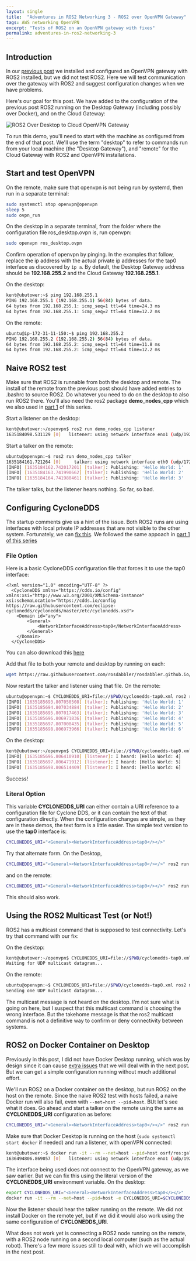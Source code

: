 ```yaml
---
layout: single
title:  "Adventures in ROS2 Networking 3 - ROS2 over OpenVPN Gateway"
tags: AWS networking OpenVPN
excerpt: "Tests of ROS2 on an OpenVPN gateway with fixes"
permalink: adventures-in-ros2-networking-3
---
```

## Introduction

In our [previous post](/adventures-in-ros2-networking-2) we installed and configured an OpenVPN gateway with ROS2 installed, but we did not test ROS2. Here we will test communication over the gateway with ROS2 and suggest configuration changes when we have problems.

Here's our goal for this post. We have added to the configuration of the previous post ROS2 running on the Desktop Gateway (including possibly over Docker), and on the Cloud Gateway:

![ROS2 Over Desktop to Cloud OpenVPN Gateway](/assets/images/OpenVpnGateways3.png "ROS2 Over Desktop to Cloud OpenVPN Gateway")

To run this demo, you'll need to start with the machine as configured from the end of that post. We'll use the term "desktop" to refer to commands run from your local machine (the "Desktop Gateway"), and "remote" for the Cloud Gateway with ROS2 and OpenVPN installations.

## Start and test OpenVPN

On the remote, make sure that openvpn is not being run by systemd, then run in a separate terminal:
```bash
sudo systemctl stop openvpn@openvpn
sleep 5
sudo ovpn_run
```
On the desktop in a separate terminal, from the folder where the configuration file ros_desktop.ovpn is, run openvpn:
```bash
sudo openvpn ros_desktop.ovpn
```

Confirm operation of openvpn by pinging. In the examples that follow, replace the ip address with the actual private ip addresses for the tap0 interface as discovered by `ip a`. By default, the Desktop Gateway address should be **192.168.255.2** and the Cloud Gateway **192.168.255.1**.

On the desktop:
```bash
kent@ubutower:~$ ping 192.168.255.1
PING 192.168.255.1 (192.168.255.1) 56(84) bytes of data.
64 bytes from 192.168.255.1: icmp_seq=1 ttl=64 time=24.3 ms
64 bytes from 192.168.255.1: icmp_seq=2 ttl=64 time=12.2 ms
```

On the remote:
```bash
ubuntu@ip-172-31-11-150:~$ ping 192.168.255.2
PING 192.168.255.2 (192.168.255.2) 56(84) bytes of data.
64 bytes from 192.168.255.2: icmp_seq=1 ttl=64 time=11.8 ms
64 bytes from 192.168.255.2: icmp_seq=2 ttl=64 time=12.2 ms
```

## Naive ROS2 test
Make sure that ROS2 is runnable from both the desktop and remote. The install of the remote from the previous post should have added entries to .bashrc to source ROS2. Do whatever you need to do on the desktop to also run ROS2 there. You'll also need the ros2 package **demo_nodes_cpp** which we also used in [part 1](/adventures-in-ros2-networking-1) of this series.

Start a listener on the desktop:
```bash
kent@ubutower:~/openvpn$ ros2 run demo_nodes_cpp listener
1635184098.531129 [0]   listener: using network interface eno1 (udp/192.168.0.59) selected arbitrarily from: eno1, tap0
```

Start a talker on the remote:
```bash
ubuntu@openvpn:~$ ros2 run demo_nodes_cpp talker
1635184161.721264 [0]     talker: using network interface eth0 (udp/172.31.17.172) selected arbitrarily from: eth0, tap0
[INFO] [1635184162.742017201] [talker]: Publishing: 'Hello World: 1'
[INFO] [1635184163.741990662] [talker]: Publishing: 'Hello World: 2'
[INFO] [1635184164.741980461] [talker]: Publishing: 'Hello World: 3'
```

The talker talks, but the listener hears nothing. So far, so bad.

## Configuring CycloneDDS

The startup comments give us a hint of the issue. Both ROS2 runs are using interfaces with local private IP addresses that are not visible to the other system. Fortunately, we can [fix this](https://dds-demonstrators.readthedocs.io/en/latest/Teams/1.Hurricane/setupCycloneDDS.html "Setup Guide for CycloneDDS"). We followed the same appoach in [part 1 of this series](/adventures-in-ros2-networking-1 "Adventures in ROS2 Networking 1 - Local")

### File Option
Here is a basic CycloneDDS configuration file that forces it to use the tap0 interface:
```
<?xml version="1.0" encoding="UTF-8" ?>
  <CycloneDDS xmlns="https://cdds.io/config" xmlns:xsi="http://www.w3.org/2001/XMLSchema-instance" xsi:schemaLocation="https://cdds.io/config https://raw.githubusercontent.com/eclipse-cyclonedds/cyclonedds/master/etc/cyclonedds.xsd">
    <Domain id="any">
        <General>
            <NetworkInterfaceAddress>tap0</NetworkInterfaceAddress>
        </General>
    </Domain>
  </CycloneDDS>
```
You can also download this [here](https://raw.githubusercontent.com/rosdabbler/rosdabbler.github.io/main/scripts/cyclonedds-tap0.xml)

Add that file to both your remote and desktop by running on each:
```bash
wget https://raw.githubusercontent.com/rosdabbler/rosdabbler.github.io/main/scripts/cyclonedds-tap0.xml
```

Now restart the talker and listener using that file. On the remote:
```bash
ubuntu@openvpn:~$ CYCLONEDDS_URI=file://$PWD/cyclonedds-tap0.xml ros2 run demo_nodes_cpp talker
[INFO] [1635185693.807050508] [talker]: Publishing: 'Hello World: 1'
[INFO] [1635185694.807034884] [talker]: Publishing: 'Hello World: 2'
[INFO] [1635185695.807017463] [talker]: Publishing: 'Hello World: 3'
[INFO] [1635185696.806971836] [talker]: Publishing: 'Hello World: 4'
[INFO] [1635185697.807008435] [talker]: Publishing: 'Hello World: 5'
[INFO] [1635185698.806973966] [talker]: Publishing: 'Hello World: 6'
```
On the desktop:
```bash
kent@ubutower:~/openvpn$ CYCLONEDDS_URI=file://$PWD/cyclonedds-tap0.xml ros2 run demo_nodes_cpp listener
[INFO] [1635185696.806410910] [listener]: I heard: [Hello World: 4]
[INFO] [1635185697.806471912] [listener]: I heard: [Hello World: 5]
[INFO] [1635185698.806514409] [listener]: I heard: [Hello World: 6]
```

Success!

### Literal Option

This variable **CYCLONEDDS_URI** can either contain a URI reference to a configuration file for Cyclone DDS, or it can contain the text of that configuration directly. When the configuration changes are simple, as they are in these demos, the text form is a little easier. The simple text version to use the **tap0** interface is:
```bash
CYCLONEDDS_URI="<General><NetworkInterfaceAddress>tap0</></>"
```

Try that alternate form. On the Desktop,
```bash
CYCLONEDDS_URI="<General><NetworkInterfaceAddress>tap0</></>" ros2 run demo_nodes_cpp talker
```

and on the remote:
```bash
CYCLONEDDS_URI="<General><NetworkInterfaceAddress>tap0</></>" ros2 run demo_nodes_cpp listener
```

This should also work.

## Using the ROS2 Multicast Test (or Not!)

ROS2 has a multicast command that is supposed to test connectivity. Let's try that command with our fix:

On the desktop:
```bash
kent@ubutower:~/openvpn$ CYCLONEDDS_URI=file://$PWD/cyclonedds-tap0.xml ros2 multicast receive
Waiting for UDP multicast datagram...
```

On the remote:
```bash
ubuntu@openvpn:~$ CYCLONEDDS_URI=file://$PWD/cyclonedds-tap0.xml ros2 multicast send
Sending one UDP multicast datagram...
```

The multicast message is not heard on the desktop. I'm not sure what is going on here, but I suspect that this multicast command is choosing the wrong interface. But the takehome message is that the ros2 multicast command is not a definitive way to confirm or deny connectivity between systems.

## ROS2 on Docker Container on Desktop

Previously in this post, I did not have Docker Desktop running, which was by design since it can cause [extra issues](/notes/2021/11/docker-openvpn-interactions/ "Docker-OpenVPN interactions") that we will deal with in the next post. But we can get a simple configuration running without much additional effort.

We'll run ROS2 on a Docker container on the desktop, but run ROS2 on the host on the remote. Since the naive ROS2 test with hosts failed, a naive Docker run will also fail, even with `--net=host --pid=host`. BUt let's see what it does. Go ahead and start a talker on the remote using the same as **CYCLONEDDS_URI** configuration as before:

```bash
CYCLONEDDS_URI="<General><NetworkInterfaceAddress>tap0</></>" ros2 run demo_nodes_cpp talker
```

Make sure that Docker Desktop is running on the host (`sudo systemctl start docker` if needed) and run a listener, with openVPN connected:
```bash
kent@ubutower:~$ docker run -it --rm --net=host --pid=host osrf/ros:galactic-desktop ros2 run demo_nodes_cpp listener
1636494806.869057 [0]   listener: using network interface eno1 (udp/192.168.0.55) selected arbitrarily from: eno1, tap0, docker0
```
The interface being used does not connect to the OpenVPN gateway, as we saw earlier. But we can fix this using the literal version of the **CYCLONEDDS_URI** environment variable. On the desktop:
```bash
export CYCLONEDDS_URI="<General><NetworkInterfaceAddress>tap0</></>"
docker run -it --rm --net=host --pid=host -e CYCLONEDDS_URI=$CYCLONEDDS_URI osrf/ros:galactic-desktop ros2 run demo_nodes_cpp listener
```

Now the listener should hear the talker running on the remote. We did not install Docker on the remote yet, but if we did it would also work using the same configuration of **CYCLONEDDS_URI**.

What does not work yet is connecting a ROS2 node running on the remote, with a ROS2 node running on a second local computer (such as the actual robot). There's a few more issues still to deal with, which we will accomplish in the next post.

